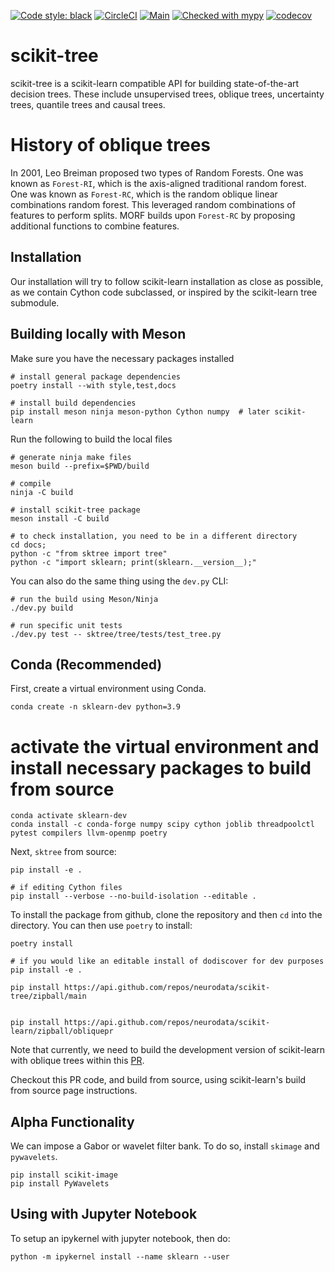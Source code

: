 [![Code style: black](https://img.shields.io/badge/code%20style-black-000000.svg)](https://github.com/psf/black)
[![CircleCI](https://circleci.com/gh/neurodata/scikit-tree/tree/main.svg?style=svg)](https://circleci.com/gh/neurodata/scikit-tree/tree/main)
[![Main](https://github.com/neurodata/scikit-tree/actions/workflows/main.yml/badge.svg?branch=main)](https://github.com/neurodata/scikit-tree/actions/workflows/main.yml)
[![Checked with mypy](http://www.mypy-lang.org/static/mypy_badge.svg)](http://mypy-lang.org/)
[![codecov](https://codecov.io/gh/neurodata/scikit-tree/branch/main/graph/badge.svg?token=H1reh7Qwf4)](https://codecov.io/gh/neurodata/scikit-tree)

scikit-tree
===========

scikit-tree is a scikit-learn compatible API for building state-of-the-art decision trees. These include
unsupervised trees, oblique trees, uncertainty trees, quantile trees and causal trees.

History of oblique trees
========================
In 2001, Leo Breiman proposed two types of Random Forests. One was known as ``Forest-RI``, which is the axis-aligned traditional random forest. One was known as ``Forest-RC``, which is the random oblique linear combinations random forest. This leveraged random combinations of features to perform splits. MORF builds upon ``Forest-RC`` by proposing additional functions to combine features.

Installation
------------
Our installation will try to follow scikit-learn installation as close as possible, as we contain Cython code subclassed, or inspired by the scikit-learn tree submodule.

Building locally with Meson
---------------------------
Make sure you have the necessary packages installed

    # install general package dependencies
    poetry install --with style,test,docs

    # install build dependencies
    pip install meson ninja meson-python Cython numpy  # later scikit-learn

Run the following to build the local files

    # generate ninja make files
    meson build --prefix=$PWD/build

    # compile
    ninja -C build

    # install scikit-tree package
    meson install -C build

    # to check installation, you need to be in a different directory
    cd docs;  
    python -c "from sktree import tree"
    python -c "import sklearn; print(sklearn.__version__);"

You can also do the same thing using the ``dev.py`` CLI:

    # run the build using Meson/Ninja
    ./dev.py build

    # run specific unit tests
    ./dev.py test -- sktree/tree/tests/test_tree.py

Conda (Recommended)
-------------------
First, create a virtual environment using Conda.

    conda create -n sklearn-dev python=3.9

# activate the virtual environment and install necessary packages to build from source
    
    conda activate sklearn-dev
    conda install -c conda-forge numpy scipy cython joblib threadpoolctl pytest compilers llvm-openmp poetry

Next, `sktree` from source:

    pip install -e .

    # if editing Cython files
    pip install --verbose --no-build-isolation --editable .

To install the package from github, clone the repository and then `cd` into the directory. You can then use `poetry` to install:

    poetry install

    # if you would like an editable install of dodiscover for dev purposes
    pip install -e .

    pip install https://api.github.com/repos/neurodata/scikit-tree/zipball/main


    pip install https://api.github.com/repos/neurodata/scikit-learn/zipball/obliquepr

Note that currently, we need to build the development version of scikit-learn with oblique trees within this [PR](https://github.com/scikit-learn/scikit-learn/pull/22754).

Checkout this PR code, and build from source, using scikit-learn's build from source page instructions.


Alpha Functionality
-------------------

We can impose a Gabor or wavelet filter bank. To do so, install ``skimage`` and ``pywavelets``.

    pip install scikit-image
    pip install PyWavelets


Using with Jupyter Notebook
---------------------------

To setup an ipykernel with jupyter notebook, then do:

    python -m ipykernel install --name sklearn --user 
